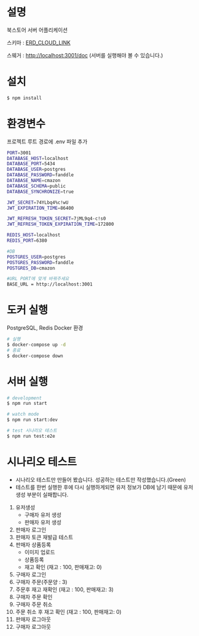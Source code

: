 # 설명

북스토어 서버 어플리케이션

스키마 : [ERD_CLOUD_LINK](https://www.erdcloud.com/d/MFdNykTpcGG3X29ZN)

스웨거 : [http://localhost:3001/doc](http://localhost:3001/doc)
(서버를 실행해야 볼 수 있습니다.)

# 설치

```bash
$ npm install
```

# 환경변수

프로젝트 루트 경로에 .env 파일 추가

```bash
PORT=3001
DATABASE_HOST=localhost
DATABASE_PORT=5434
DATABASE_USER=postgres
DATABASE_PASSWORD=fanddle
DATABASE_NAME=cmazon
DATABASE_SCHEMA=public
DATABASE_SYNCHRONIZE=true

JWT_SECRET=74YLbq4%c!wU
JWT_EXPIRATION_TIME=86400

JWT_REFRESH_TOKEN_SECRET=7jML9q4-c!s0
JWT_REFRESH_TOKEN_EXPIRATION_TIME=172800

REDIS_HOST=localhost
REDIS_PORT=6380

#DB
POSTGRES_USER=postgres
POSTGRES_PASSWORD=fanddle
POSTGRES_DB=cmazon

#URL PORT에 맞게 바꿔주세요
BASE_URL = http://localhost:3001
```

# 도커 실행

PostgreSQL, Redis Docker 환경

```bash
# 실행
$ docker-compose up -d
# 종료
$ docker-compose down
```

# 서버 실행

```bash
# development
$ npm run start

# watch mode
$ npm run start:dev

# test 시나리오 테스트
$ npm run test:e2e
```

# 시나리오 테스트

- 시나리오 테스트만 만들어 봤습니다. 성공하는 테스트만 작성했습니다.(Green)
- 테스트를 한번 실행한 후에 다시 실행하게되면 유저 정보가 DB에 남기 때문에 유저생성 부분이 실패합니다.

1. 유저생성
   - 구매자 유저 생성
   - 판매자 유저 생성
2. 판매자 로그인
3. 판매자 토큰 재발급 테스트
4. 판매자 상품등록
   - 이미지 업로드
   - 상품등록
   - 재고 확인 (재고 : 100, 판매재고: 0)
5. 구매자 로그인
6. 구매자 주문(주문양 : 3)
7. 주문후 재고 재확인 (재고 : 100, 판매재고: 3)
8. 구매자 주문 확인
9. 구매자 주문 취소
10. 주문 취소 후 재고 확인 (재고 : 100, 판매재고: 0)
11. 판매자 로그아웃
12. 구매자 로그아웃
